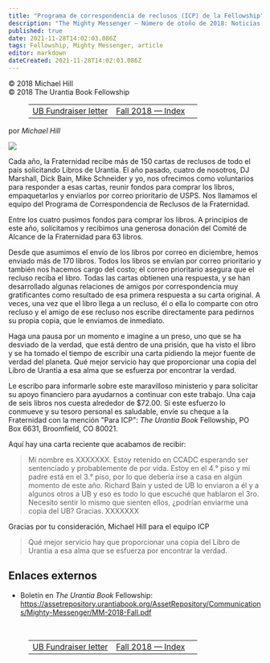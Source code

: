 ```yaml
---
title: "Programa de correspondencia de reclusos (ICP) de la Fellowship"
description: "The Mighty Messenger — Número de otoño de 2018: Noticias y opiniones para los lectores de El Libro de Urantia"
published: true
date: 2021-11-28T14:02:03.086Z
tags: Fellowship, Mighty Messenger, article
editor: markdown
dateCreated: 2021-11-28T14:02:03.086Z
---
```


<p class="v-card v-sheet theme--light grey lighten-3 px-2">© 2018 Michael Hill<br>© 2018 The Urantia Book Fellowship</p>
<figure class="table chapter-navigator">
  <table>
    <tbody>
      <tr>
        <td>
        <a href="/en/article/Dan_Amyx/UB_Fundraiser_letter">
          <span class="pr-2">UB Fundraiser letter</span><span class="mdi mdi-arrow-right-drop-circle"></span>
        </a>
        </td>
        <td>
        <a href="/en/index/articles_mighty_messenger#fall-2018-issue">
          <span class="mdi mdi-book-open-variant"></span><span class="pl-2">Fall 2018 — Index</span>
        </a>
        </td>
        <td>
        </td>
      </tr>
    </tbody>
  </table>
</figure>

por _Michael Hill_

<figura id="Figura_1" clase="imagen urantiapedia estilo-imagen-alinear-izquierda">
<img src="/image/article/The_Mighty_Messenger/2018_Fall/Michael_Hill.jpg">
</figura>

Cada año, la Fraternidad recibe más de 150 cartas de reclusos de todo el país solicitando Libros de Urantia. El año pasado, cuatro de nosotros, DJ Marshall, Dick Bain, Mike Schneider y yo, nos ofrecimos como voluntarios para responder a esas cartas, reunir fondos para comprar los libros, empaquetarlos y enviarlos por correo prioritario de USPS. Nos llamamos el equipo del Programa de Correspondencia de Reclusos de la Fraternidad.

Entre los cuatro pusimos fondos para comprar los libros. A principios de este año, solicitamos y recibimos una generosa donación del Comité de Alcance de la Fraternidad para 63 libros.

Desde que asumimos el envío de los libros por correo en diciembre, hemos enviado más de 170 libros. Todos los libros se envían por correo prioritario y también nos hacemos cargo del costo; el correo prioritario asegura que el recluso reciba el libro. Todas las cartas obtienen una respuesta, y se han desarrollado algunas relaciones de amigos por correspondencia muy gratificantes como resultado de esa primera respuesta a su carta original. A veces, una vez que el libro llega a un recluso, él o ella lo comparte con otro recluso y el amigo de ese recluso nos escribe directamente para pedirnos su propia copia, que le enviamos de inmediato.

Haga una pausa por un momento e imagine a un preso, uno que se ha desviado de la verdad, que está dentro de una prisión, que ha visto el libro y se ha tomado el tiempo de escribir una carta pidiendo la mejor fuente de verdad del planeta. Qué mejor servicio hay que proporcionar una copia del Libro de Urantia a esa alma que se esfuerza por encontrar la verdad.

Le escribo para informarle sobre este maravilloso ministerio y para solicitar su apoyo financiero para ayudarnos a continuar con este trabajo. Una caja de seis libros nos cuesta alrededor de $72.00. Si este esfuerzo lo conmueve y su tesoro personal es saludable, envíe su cheque a la Fraternidad con la mención "Para ICP": _The Urantia Book_ Fellowship, PO Box 6631, Broomfield, CO 80021.

Aquí hay una carta reciente que acabamos de recibir:

> Mi nombre es XXXXXXX. Estoy retenido en CCADC esperando ser sentenciado y probablemente de por vida. Estoy en el 4.° piso y mi padre está en el 3.° piso, por lo que debería irse a casa en algún momento de este año. Richard Bain y usted de UB lo enviaron a él y a algunos otros a UB y eso es todo lo que escuché que hablaron el 3ro. Necesito sentir lo mismo que sienten ellos, ¿podrían enviarme una copia del UB? Gracias. XXXXXXX

Gracias por tu consideración,
Michael Hill para el equipo ICP

> Qué mejor servicio hay que proporcionar una copia del Libro de Urantia a esa alma que se esfuerza por encontrar la verdad.

## Enlaces externos

* Boletín en _The Urantia Book_ Fellowship: https://assetrepository.urantiabook.org/AssetRepository/Communications/Mighty-Messenger/MM-2018-Fall.pdf

<br>

<figure class="table chapter-navigator">
  <table>
    <tbody>
      <tr>
        <td>
        <a href="/en/article/Dan_Amyx/UB_Fundraiser_letter">
          <span class="pr-2">UB Fundraiser letter</span><span class="mdi mdi-arrow-right-drop-circle"></span>
        </a>
        </td>
        <td>
        <a href="/en/index/articles_mighty_messenger#fall-2018-issue">
          <span class="mdi mdi-book-open-variant"></span><span class="pl-2">Fall 2018 — Index</span>
        </a>
        </td>
        <td>
        </td>
      </tr>
    </tbody>
  </table>
</figure>